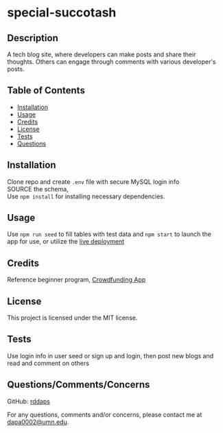 
  # special-succotash
  ## Description

A tech blog site, where developers can make posts and share their thoughts. Others can engage through comments with various developer's posts.

## Table of Contents

- [Installation](#installation)
- [Usage](#usage)
- [Credits](#credits)
- [License](#license)
- [Tests](#tests)
- [Questions](#questions)

## Installation

Clone repo and create `.env` file with secure MySQL login info
<br>
SOURCE the schema, 
<br>
Use `npm install` for installing necessary dependencies.

## Usage

Use `npm run seed` to fill tables with test data and `npm start` to launch the app for use, or utilize the [live deployment]()

## Credits

Reference beginner program, [Crowdfunding App](https://git.bootcampcontent.com/University-of-Minnesota/UofM-VIRT-FSF-PT-04-2023-U-LOLC-ENTG/-/tree/main/14-MVC/01-Activities/28-Stu_Mini-Project)

## License

This project is licensed under the MIT license.

## Tests

Use login info in user seed or sign up and login, then post new blogs and read and comment on others

## Questions/Comments/Concerns

GitHub: [rddaps](https://github.com/rddaps)

For any questions, comments and/or concerns, please contact me at dapa0002@umn.edu.

